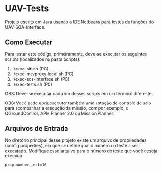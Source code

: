 # UAV-Tests

Projeto escrito em Java usando a IDE Netbeans para testes de funções do UAV-SOA-Interface.

## Como Executar

Para testar este código, primeiramente, deve-se executar os seguintes scripts (localizados na pasta Scripts):

1. ./exec-sitl.sh                (PC)
2. ./exec-mavproxy-local.sh      (PC)
3. ./exec-soa-interface.sh       (PC)
4. ./exec-tests.sh               (PC)

OBS: Deve-se executar cada um desses scripts em um terminal diferente.

OBS: Você pode abrir/executar também uma estação de controle de solo para acompanhar a execução da missão, com por exemplo, o QGroundControl, APM Planner 2.0 ou Mission Planner.

## Arquivos de Entrada

No diretório principal desse projeto existe um arquivo de propriedades (config.properties), em que se define qual o número do teste a ser executado. Modifique esse arquivo para o número do teste que você deseja executar.

```
prop.number_test=16
```
